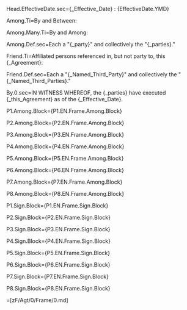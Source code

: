 Head.EffectiveDate.sec={_Effective_Date} : {EffectiveDate.YMD}

Among.Ti=By and Between:

Among.Many.Ti=By and Among:

Among.Def.sec=Each a "{_party}" and collectively the "{_parties}."

Friend.Ti=Affiliated persons referenced in, but not party to, this {_Agreement}:

Friend.Def.sec=Each a "{_Named_Third_Party}" and collectively the "{_Named_Third_Parties}."

By.0.sec=IN WITNESS WHEREOF, the {_parties} have executed {_this_Agreement} as of the {_Effective_Date}.

P1.Among.Block={P1.EN.Frame.Among.Block}

P2.Among.Block={P2.EN.Frame.Among.Block}

P3.Among.Block={P3.EN.Frame.Among.Block}

P4.Among.Block={P4.EN.Frame.Among.Block}

P5.Among.Block={P5.EN.Frame.Among.Block}

P6.Among.Block={P6.EN.Frame.Among.Block}

P7.Among.Block={P7.EN.Frame.Among.Block}

P8.Among.Block={P8.EN.Frame.Among.Block}


P1.Sign.Block={P1.EN.Frame.Sign.Block}

P2.Sign.Block={P2.EN.Frame.Sign.Block}

P3.Sign.Block={P3.EN.Frame.Sign.Block}

P4.Sign.Block={P4.EN.Frame.Sign.Block}

P5.Sign.Block={P5.EN.Frame.Sign.Block}

P6.Sign.Block={P6.EN.Frame.Sign.Block}

P7.Sign.Block={P7.EN.Frame.Sign.Block}

P8.Sign.Block={P8.EN.Frame.Sign.Block}

=[zF/Agt/0/Frame/0.md]